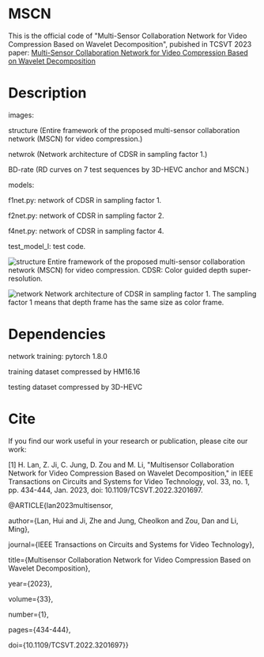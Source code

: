 # MSCN

This is the official code of "Multi-Sensor Collaboration Network for Video Compression Based on Wavelet Decomposition", pubished in TCSVT 2023
paper: [Multi-Sensor Collaboration Network for Video Compression Based on Wavelet Decomposition](https://ieeexplore.ieee.org/document/9866775)

# Description

images: 

structure (Entire framework of the proposed multi-sensor collaboration network (MSCN) for video compression.)

netwrok (Network architecture of CDSR in sampling factor 1.)     

BD-rate (RD curves on 7 test sequences by 3D-HEVC anchor and MSCN.)

models:

f1net.py: network of CDSR in sampling factor 1.

f2net.py: network of CDSR in sampling factor 2.

f4net.py: network of CDSR in sampling factor 4.

test_model_l: test code.

![structure](https://user-images.githubusercontent.com/55533905/226543568-f8f0dfc5-839b-4e56-abc6-1ba1b711dfd3.png)
Entire framework of the proposed multi-sensor collaboration network (MSCN) for video compression. CDSR: Color guided depth super-resolution.

![network](https://user-images.githubusercontent.com/55533905/226543635-d3e3a8ad-c706-424e-9506-2662719ef2f6.png)
 Network architecture of CDSR in sampling factor 1. The sampling factor 1 means that depth frame has the same size as color frame.
 
# Dependencies

network training: pytorch 1.8.0

training dataset compressed by HM16.16

testing dataset compressed by 3D-HEVC

# Cite

If you find our work useful in your research or publication, please cite our work:

[1] H. Lan, Z. Ji, C. Jung, D. Zou and M. Li, "Multisensor Collaboration Network for Video Compression Based on Wavelet Decomposition," in IEEE Transactions on Circuits and Systems for Video Technology, vol. 33, no. 1, pp. 434-444, Jan. 2023, doi: 10.1109/TCSVT.2022.3201697.


@ARTICLE{lan2023multisensor,

  author={Lan, Hui and Ji, Zhe and Jung, Cheolkon and Zou, Dan and Li, Ming},
  
  journal={IEEE Transactions on Circuits and Systems for Video Technology}, 
  
  title={Multisensor Collaboration Network for Video Compression Based on Wavelet Decomposition}, 
  
  year={2023},
  
  volume={33},
  
  number={1},
  
  pages={434-444},
  
  doi={10.1109/TCSVT.2022.3201697}}
